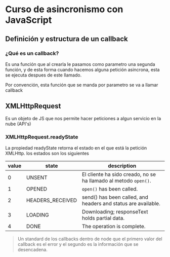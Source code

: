 # Curso de asincronismo con JavaScript

## Definición y estructura de un  callback

### ¿Qué es un callback?

Es una función que al crearla le pasamos como parametro una segunda función, y de esta forma cuando hacemos alguna petición asincrona, esta se ejecuta despues de este llamado.

Por convención, esta función que se manda por parametro se va a llamar callback

## XMLHttpRequest

Es un objeto de JS que nos permite hacer peticiones a algun servicio en la nube (API's)

### XMLHttpRequest.readyState

La propiedad readyState retorna el estado en el que está la petición XMLHttp. los estados son los siguientes

| value | state | description |
|-------|-------|-------------|
| 0 | UNSENT | El cliente ha sido creado, no se ha llamado al metodo `open()`. |
|1 | OPENED | `open()` has been called.|
|2	| HEADERS_RECEIVED	| send() has been called, and headers and status are available.|
|3 | LOADING | Downloading; responseText holds partial data.|
|4 | DONE | The operation is complete.|

> Un standard de los callbacks dentro de node que el primero valor del callback es el error y el segundo es la información que se desencadena.
